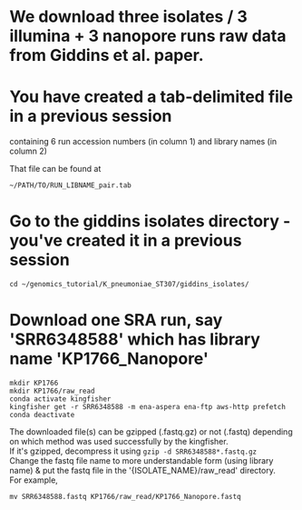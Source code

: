 # We download three isolates / 3 illumina + 3 nanopore runs raw data from Giddins et al. paper.

# You have created a tab-delimited file in a previous session
containing 6 run accession numbers (in column 1) and library names (in column 2)

That file can be found at
```
~/PATH/TO/RUN_LIBNAME_pair.tab
```

# Go to the giddins isolates directory - you've created it in a previous session
```
cd ~/genomics_tutorial/K_pneumoniae_ST307/giddins_isolates/
```

# Download one SRA run, say 'SRR6348588' which has library name 'KP1766_Nanopore'
```
mkdir KP1766
mkdir KP1766/raw_read
conda activate kingfisher
kingfisher get -r SRR6348588 -m ena-aspera ena-ftp aws-http prefetch
conda deactivate
```

The downloaded file(s) can be gzipped (.fastq.gz) or not (.fastq) depending on which method was used successfully by the kingfisher.\
If it's gzipped, decompress it using `gzip -d SRR6348588*.fastq.gz`\
Change the fastq file name to more understandable form (using library name) & put the fastq file in the '{ISOLATE_NAME}/raw_read' directory.\
For example,
```
mv SRR6348588.fastq KP1766/raw_read/KP1766_Nanopore.fastq
```
